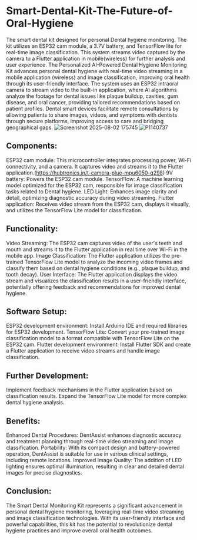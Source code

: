 # Smart-Dental-Kit-The-Future-of-Oral-Hygiene
The smart dental kit designed for personal Dental hygiene monitoring. The kit utilizes an ESP32 cam module, a 3.7V battery, and TensorFlow lite for real-time image classification. This system streams video captured by the camera to a Flutter application in mobile(wireless) for further analysis and user experience.
The Personalized AI-Powered Dental Hygiene Monitoring Kit advances personal dental hygiene with real-time video streaming in a mobile application (wireless) and image classification, improving oral health through its user-friendly interface. The system uses an ESP32 intraoral camera to stream video to the built-in application, where AI algorithms analyze the footage for dental issues like plaque buildup, cavities, gum disease, and oral cancer, providing tailored recommendations based on patient profiles. Dental smart devices facilitate remote consultations by allowing patients to share images, videos, and symptoms with dentists through secure platforms, improving access to care and bridging geographical gaps.
![Screenshot 2025-08-02 175745](https://github.com/user-attachments/assets/48b3e0b3-168b-4b30-b165-af73b3a78ebd)
![P1140737](https://github.com/user-attachments/assets/e5b554ba-4b4c-4116-96c9-863de994d2f1)

## Components:
ESP32 cam module: This microcontroller integrates processing power, Wi-Fi connectivity, and a camera. It captures video and streams it to the Flutter application.(https://hubtronics.in/t-camera-plue-mpu6050-q298)
9V battery: Powers the ESP32 cam module.
TensorFlow: A machine learning model optimized for the ESP32 cam, responsible for image classification tasks related to Dental hygiene.
LED Light: Enhances image clarity and detail, optimizing diagnostic accuracy during video streaming.
Flutter application: Receives video stream from the ESP32 cam, displays it visually, and utilizes the TensorFlow Lite model for classification.



## Functionality:
Video Streaming: The ESP32 cam captures video of the user's teeth and mouth and streams it to the Flutter application in real time over Wi-Fi in the mobile app.
Image Classification: The Flutter application utilizes the pre-trained TensorFlow Lite model to analyze the incoming video frames and classify them based on dental hygiene conditions (e.g., plaque buildup, and tooth decay).
User Interface: The Flutter application displays the video stream and visualizes the classification results in a user-friendly interface, potentially offering feedback and recommendations for improved dental hygiene.
## Software Setup:
ESP32 development environment: Install Arduino IDE and required libraries for ESP32 development.
TensorFlow Lite: Convert your pre-trained image classification model to a format compatible with TensorFlow Lite on the ESP32 cam.
Flutter development environment: Install Flutter SDK and create a Flutter application to receive video streams and handle image classification.
## Further Development:
Implement feedback mechanisms in the Flutter application based on classification results.
Expand the TensorFlow Lite model for more complex dental hygiene analysis.
## Benefits:
Enhanced Dental Procedures: DentAssist enhances diagnostic accuracy and treatment planning through real-time video streaming and image classification.
Portability: With its compact design and battery-powered operation, DentAssist is suitable for use in various clinical settings, including remote locations.
Improved Image Quality: The addition of LED lighting ensures optimal illumination, resulting in clear and detailed dental images for precise diagnostics.
## Conclusion:
The Smart Dental Monitoring Kit represents a significant advancement in personal dental hygiene monitoring, leveraging real-time video streaming and image classification technologies. With its user-friendly interface and powerful capabilities, this kit has the potential to revolutionize dental hygiene practices and improve overall oral health outcomes.
